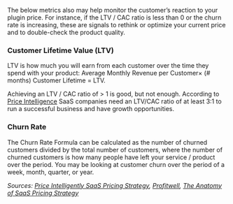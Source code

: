 [//]: # (title: Extra Metrics to Monitor)

The below metrics also may help monitor the customer’s reaction to your plugin price. For instance, if the LTV / CAC ratio is less than 0 or the churn rate is increasing, these are signals to rethink or optimize your current price and to double-check the product quality.

### Customer Lifetime Value (LTV)
LTV is how much you will earn from each customer over the time they spend with your product: Average Monthly Revenue per Customer× (# months) Customer Lifetime = LTV.

Achieving an LTV / CAC ratio of > 1 is good, but not enough. According to [Price Intelligence](https://www.priceintelligently.com/hubfs/Price-Intelligently-SaaS-Pricing-Strategy.pdf) SaaS companies need an LTV/CAC ratio of at least 3:1 to run a successful business and have growth opportunities.

### Churn Rate
The Churn Rate Formula can be calculated as the number of churned customers divided by the total number of customers, where the number of churned customers is how many people have left your service / product over the period. You may be looking at customer churn over the period of a week, month, quarter, or year.

*Sources: [Price Intelligently SaaS Pricing Strategy](https://www.priceintelligently.com/blog/bid/163986/a-complete-guide-to-pricing-strategy), [Profitwell](https://www.profitwell.com/customer-churn/calculate-churn-rate), [The Anatomy of SaaS Pricing Strategy](https://www.priceintelligently.com/hubfs/Price-Intelligently-SaaS-Pricing-Strategy.pdf)*
